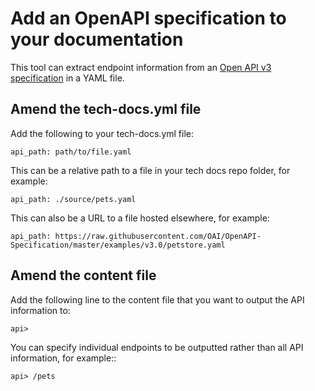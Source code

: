 # Add an OpenAPI specification to your documentation

This tool can extract endpoint information from an [Open API v3 specification](https://swagger.io/docs/specification/about/) in a YAML file.

## Amend the tech-docs.yml file

Add the following to your tech-docs.yml file:

```
api_path: path/to/file.yaml
```

This can be a relative path to a file in your tech docs repo folder, for example:

```
api_path: ./source/pets.yaml
```

This can also be a URL to a file hosted elsewhere, for example: 

```
api_path: https://raw.githubusercontent.com/OAI/OpenAPI-Specification/master/examples/v3.0/petstore.yaml
```

## Amend the content file

Add the following line to the content file that you want to output the API information to:

```
api>
```

You can specify individual endpoints to be outputted rather than all API information, for example::

```
api> /pets
```
